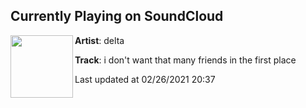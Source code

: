 ## Currently Playing on SoundCloud

[<img align="left" width="100" src="https://i1.sndcdn.com/artworks-yUjuNcEueWsQuhZ6-XeMzcw-t50x50.jpg">](https://soundcloud.com/deltaxp/i-dont-want-that-many-friends-in-the-first-place)

**Artist**: delta 

**Track**: i don't want that many friends in the first place

Last updated at 02/26/2021 20:37
